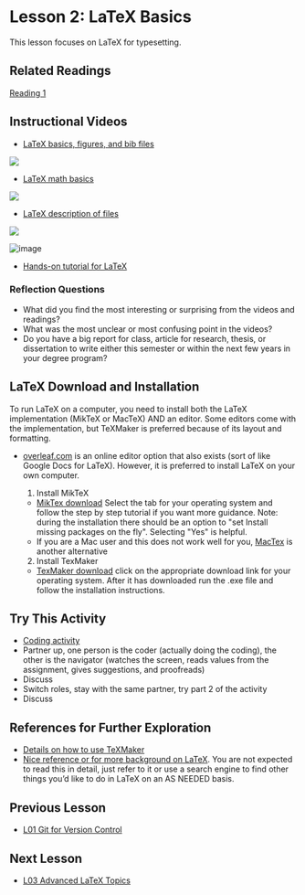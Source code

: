 # **Lesson 2: LaTeX Basics**

This lesson focuses on LaTeX for typesetting.

## **Related Readings**
[Reading 1](https://github.com/ashleefv/ApplNumComp/blob/master/RecommendedReading.md#reading-1)

## **Instructional Videos**
 * [LaTeX basics, figures, and bib files](https://www.youtube.com/watch?v=2SE4oedooUM&feature=emb_title)
 
 [![](http://img.youtube.com/vi/2SE4oedooUM/0.jpg)](http://www.youtube.com/watch?v=2SE4oedooUM "LaTeX basics fig and bib")

 * [LaTeX math basics](https://www.youtube.com/watch?v=6Wx8wb19wUM&feature=emb_title)
 
 [![](http://img.youtube.com/vi/6Wx8wb19wUM/0.jpg)](http://www.youtube.com/watch?v=6Wx8wb19wUM "LaTeX basics math")
 
 * [LaTeX description of files](https://www.youtube.com/watch?time_continue=1&v=n2l9VYJwJK4&feature=emb_title)
 
 [![](http://img.youtube.com/vi/n2l9VYJwJK4/0.jpg)](http://www.youtube.com/watch?v=n2l9VYJwJK4 "LaTeX files descriptions")
 
 ![image](https://user-images.githubusercontent.com/12647990/114635342-870f0980-9c92-11eb-921c-27a2cff090c0.png)
 
 
 
 
 * [Hands-on tutorial for LaTeX](https://www.latex-tutorial.com/tutorials/) 
### **Reflection Questions**
* What did you find the most interesting or surprising from the videos and readings?
* What was the most unclear or most confusing point in the videos?
* Do you have a big report for class, article for research, thesis, or dissertation to write either this semester or within the next few years in your degree program? 

## **LaTeX Download and Installation**
To run LaTeX on a computer, you need to install both the LaTeX implementation (MikTeX or MacTeX) AND an editor. 
Some editors come with the implementation, but TeXMaker is preferred because of its layout and formatting.

* [overleaf.com](overleaf.com) is an online editor option that also exists (sort of like Google Docs for LaTeX). 
  However, it is preferred to install LaTeX on your own computer.

  1. Install MikTeX
    * [MikTex download](https://miktex.org/download) Select the tab for your operating system and follow the step by step tutorial if you want more guidance. Note: during the installation there should be an option to "set Install missing packages on the fly". Selecting "Yes" is helpful.
    * If you are a Mac user and this does not work well for you, [MacTex](http://www.tug.org/mactex/) is another alternative
  2. Install TexMaker
    * [TexMaker download](https://www.xm1math.net/texmaker/download.html) click on the appropriate download link for your operating system. After it has downloaded run the .exe file and follow the installation instructions.
      
## **Try This Activity**
* [Coding activity](https://github.com/ashleefv/ApplNumComp/blob/master/LaTeX%20basics%20activity.pdf)
* Partner up, one person is the coder (actually doing the coding), the other is the navigator (watches the screen, reads values from the assignment, gives suggestions, and proofreads)
* Discuss
* Switch roles, stay with the same partner, try part 2 of the activity
* Discuss


## **References for Further Exploration**
  * [Details on how to use TeXMaker](https://www.xm1math.net/texmaker/doc.html)
  * [Nice reference or for more background on LaTeX](http://ctan.mirrors.hoobly.com/info/lshort/english/lshort.pdf). You are not expected to read this in detail, just refer to it or use a search engine to find other things you’d like to do in LaTeX on an AS NEEDED basis.
 
## **Previous Lesson**
* [L01 Git for Version Control](/L01%20Git%20for%20Version%20Control.md)

## **Next Lesson**
* [L03 Advanced LaTeX Topics](/L03%20Advanced%20LaTeX%20Topics.md)
